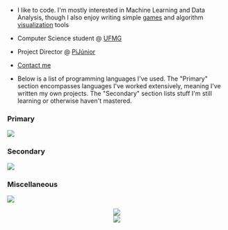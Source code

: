 - I like to code. I'm mostly interested in Machine Learning and Data Analysis, though I also enjoy writing simple [games](https://github.com/igorlfs/ncurses-invaders) and algorithm [visualization](https://github.com/igorlfs/sorting-visualizer) tools

- Computer Science student @ [UFMG](https://ufmg.br/)

- Project Director @ [PiJúnior](https://www.pijunior.com.br/)

- [Contact me](mailto:igorlafarsi@gmail.com)

- Below is a list of programming languages I've used. The "Primary" section encompasses languages I've worked extensively, meaning I've written my own projects. The "Secondary" section lists stuff I'm still learning or otherwise haven't mastered.

### Primary

[![](https://skillicons.dev/icons?i=python,cpp,js,rust)](https://skillicons.dev)

### Secondary

[![](https://skillicons.dev/icons?i=c,ts,lua,java,bash)](https://skillicons.dev)

### Miscellaneous

[![](https://skillicons.dev/icons?i=linux,neovim,github,githubactions,git)](https://skillicons.dev)


<p align="center">
    <img src="https://github-readme-stats.vercel.app/api?username=igorlfs&show_icons=true&theme=dark" />
    <br>
    <img src="https://github-readme-stats.vercel.app/api/top-langs/?username=igorlfs&theme=dark&hide=jupyter%20notebook" />
</p>
